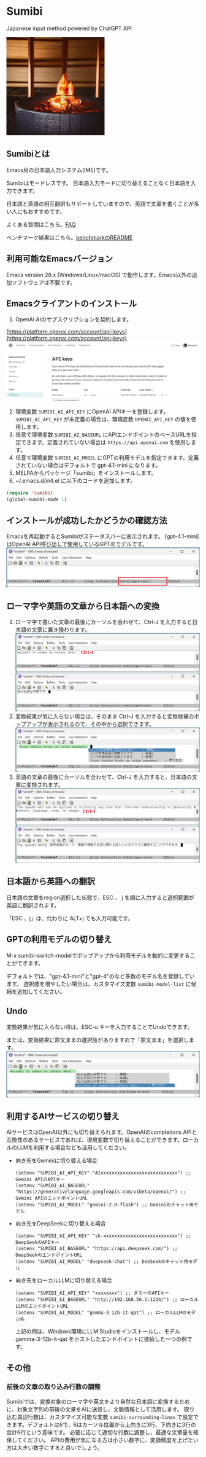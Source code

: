 # Sumibi

Japanese input method powered by ChatGPT API

![image.png](./images/sumibi_image.jpg)

## Sumibiとは

Emacs用の日本語入力システム(IME)です。

Sumibiはモードレスです。
日本語入力モードに切り替えることなく日本語を入力できます。

日本語と英語の相互翻訳もサポートしていますので、英語で文章を書くことが多い人にもおすすめです。

よくある質問はこちら。[FAQ](FAQ.md)

ベンチマーク結果はこちら。[benchmarkのREADME](benchmark/README.md)

## 利用可能なEmacsバージョン

Emacs version 28.x (Windows/Linux/macOS) で動作します。Emacs以外の追加ソフトウェアは不要です。

## Emacsクライアントのインストール

1. OpenAI AIのサブスクリプションを契約します。

[https://platform.openai.com/account/api-keys](https://platform.openai.com/account/api-keys)
![image.png](./images/img_8.png)

2. 環境変数 `SUMIBI_AI_API_KEY` にOpenAI APIキーを登録します。`SUMIBI_AI_API_KEY` が未定義の場合は、環境変数 `OPENAI_API_KEY` の値を使用します。
3. 任意で環境変数 `SUMIBI_AI_BASEURL` にAPIエンドポイントのベースURLを指定できます。定義されていない場合は `https://api.openai.com` を使用します。
3. 任意で環境変数 `SUMIBI_AI_MODEL` にGPTの利用モデルを指定できます。定義されていない場合はデフォルトで gpt-4.1-mini になります。
4. MELPAからパッケージ「sumibi」をインストールします。
5. \~/.emacs.d/init.el に以下のコードを追加します。

```lisp
(require 'sumibi)
(global-sumibi-mode 1)
```

## インストールが成功したかどうかの確認方法

Emacsを再起動するとSumibiがステータスバーに表示されます。
[gpt-4.1-mini] はOpenAI API呼び出しで使用しているGPTのモデルです。
![image.png](./images/img_9.png)

## ローマ字や英語の文章から日本語への変換

1. ローマ字で書いた文章の最後にカーソルを合わせて、Ctrl-J を入力すると日本語の文章に置き換わります。
    ![image.png](./images/img_15.png)
    ![image.png](./images/img_16.png)
2. 変換結果が気に入らない場合は、そのまま Ctrl-J を入力すると変換候補のポップアップが表示されるので、その中から選択できます。
    ![image.png](./images/img_11.png)
3. 英語の文章の最後にカーソルを合わせて、Ctrl-J を入力すると、日本語の文章に変換されます。
    ![image.png](./images/img_13.png)
    ![image.png](./images/img_14.png)

## 日本語から英語への翻訳

日本語の文章をregion選択した状態で、ESC 、 j を順に入力すると選択範囲が英語に翻訳されます。

「ESC 、j」は、代わりに ALT+j でも入力可能です。

## GPTの利用モデルの切り替え

M-x sumibi-switch-modelでポップアップから利用モデルを動的に変更することができます。

デフォルトでは、"gpt-4.1-mini"と"gpt-4"のなど多数のモデル名を登録しています。
選択肢を増やしたい場合は、カスタマイズ変数 `sumibi-model-list` に候補を追加してください。

## Undo

変換結果が気に入らない時は、ESC-u キーを入力することでUndoできます。

または、変換結果に原文ままの選択肢がありますので「原文まま」を選択します。
![image.png](./images/img_10.png)

## 利用するAIサービスの切り替え

AIサービスはOpenAI以外にも切り替えられます。OpenAIのcompletions APIと互換性のあるサービスであれば、環境変数で切り替えることができます。ローカルのLLMを利用する場合なども活用してください。

- 向き先をGeminiに切り替える場合

    ```
    (setenv "SUMIBI_AI_API_KEY" "AIxxxxxxxxxxxxxxxxxxxxxxxxxxxx") ;; Gemini APIのAPIキー
    (setenv "SUMIBI_AI_BASEURL" "https://generativelanguage.googleapis.com/v1beta/openai/") ;; Gemini APIのエンドポイントURL
    (setenv "SUMIBI_AI_MODEL" "gemini-2.0-flash") ;; Geminiのチャット用モデル
    ```

- 向き先をDeepSeekに切り替える場合

    ```
    (setenv "SUMIBI_AI_API_KEY" "sk-xxxxxxxxxxxxxxxxxxxxxxxxxxx") ;; DeepSeekのAPIキー
    (setenv "SUMIBI_AI_BASEURL" "https://api.deepseek.com/") ;; DeepSeekのエンドポイントURL
    (setenv "SUMIBI_AI_MODEL" "deepseek-chat") ;; DeeSeekのチャット用モデル
    ```

- 向き先をローカルLLMに切り替える場合


    ```
    (setenv "SUMIBI_AI_API_KEY" "xxxxxxxx") ;; ダミーのAPIキー
    (setenv "SUMIBI_AI_BASEURL" "http://192.168.56.1:1234/") ;; ローカルLLMのエンドポイントURL
    (setenv "SUMIBI_AI_MODEL" "gemma-3-12b-it-qat") ;; ローカルLLMのモデル名
    ```

    上記の例は、Windows環境にLLM Studioをインストールし、モデル gemma-3-12b-it-qat をホストしたエンドポイントに接続した一つの例です。

## その他

### 前後の文章の取り込み行数の調整

Sumibiでは、変換対象のローマ字や英文をより自然な日本語に変換するために、対象文字列の前後の文章をAIに送信し、文脈情報として活用します。
取り込む周辺行数は、カスタマイズ可能な変数 `sumibi-surrounding-lines` で設定できます。デフォルトは6で、6はカーソル位置から上向きに3行、下向きに3行の合計6行という意味です。
必要に応じて適切な行数に調整し、最適な文章量を確保してください。
APIの費用が気になる方は小さい数字に、変換精度を上げたい方は大きい数字にすると良いでしょう。
